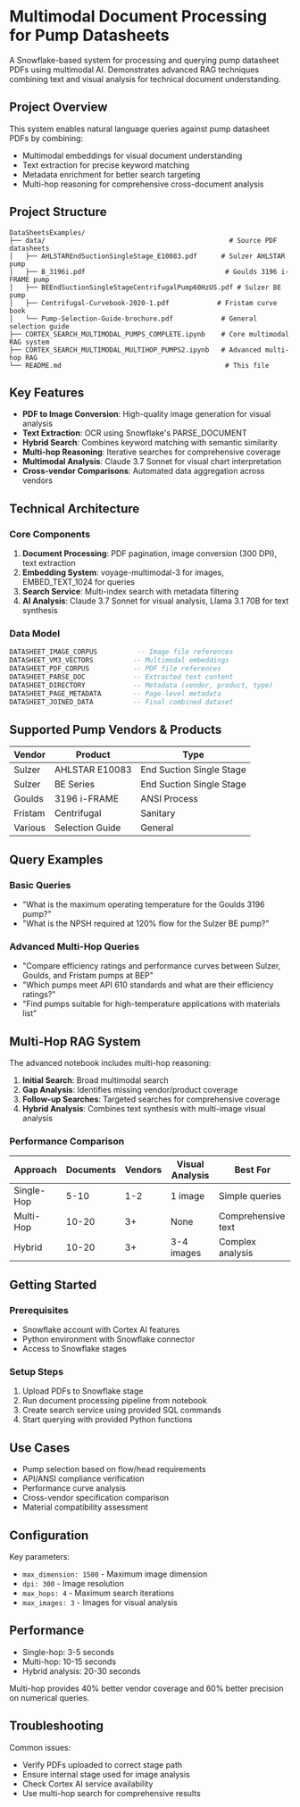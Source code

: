 # Multimodal Document Processing for Pump Datasheets

A Snowflake-based system for processing and querying pump datasheet PDFs using multimodal AI. Demonstrates advanced RAG techniques combining text and visual analysis for technical document understanding.

## Project Overview

This system enables natural language queries against pump datasheet PDFs by combining:
- Multimodal embeddings for visual document understanding
- Text extraction for precise keyword matching
- Metadata enrichment for better search targeting
- Multi-hop reasoning for comprehensive cross-document analysis

## Project Structure

```
DataSheetsExamples/
├── data/                                              # Source PDF datasheets
│   ├── AHLSTAREndSuctionSingleStage_E10083.pdf      # Sulzer AHLSTAR pump
│   ├── B_3196i.pdf                                   # Goulds 3196 i-FRAME pump
│   ├── BEEndSuctionSingleStageCentrifugalPump60HzUS.pdf # Sulzer BE pump
│   ├── Centrifugal-Curvebook-2020-1.pdf            # Fristam curve book
│   └── Pump-Selection-Guide-brochure.pdf            # General selection guide
├── CORTEX_SEARCH_MULTIMODAL_PUMPS_COMPLETE.ipynb    # Core multimodal RAG system
├── CORTEX_SEARCH_MULTIMODAL_MULTIHOP_PUMPS2.ipynb   # Advanced multi-hop RAG
└── README.md                                         # This file
```

## Key Features

- **PDF to Image Conversion**: High-quality image generation for visual analysis
- **Text Extraction**: OCR using Snowflake's PARSE_DOCUMENT
- **Hybrid Search**: Combines keyword matching with semantic similarity
- **Multi-hop Reasoning**: Iterative searches for comprehensive coverage
- **Multimodal Analysis**: Claude 3.7 Sonnet for visual chart interpretation
- **Cross-vendor Comparisons**: Automated data aggregation across vendors

## Technical Architecture

### Core Components

1. **Document Processing**: PDF pagination, image conversion (300 DPI), text extraction
2. **Embedding System**: voyage-multimodal-3 for images, EMBED_TEXT_1024 for queries
3. **Search Service**: Multi-index search with metadata filtering
4. **AI Analysis**: Claude 3.7 Sonnet for visual analysis, Llama 3.1 70B for text synthesis

### Data Model

```sql
DATASHEET_IMAGE_CORPUS          -- Image file references
DATASHEET_VM3_VECTORS          -- Multimodal embeddings
DATASHEET_PDF_CORPUS           -- PDF file references  
DATASHEET_PARSE_DOC            -- Extracted text content
DATASHEET_DIRECTORY            -- Metadata (vendor, product, type)
DATASHEET_PAGE_METADATA        -- Page-level metadata
DATASHEET_JOINED_DATA          -- Final combined dataset
```

## Supported Pump Vendors & Products

| Vendor | Product | Type |
|--------|---------|------|
| Sulzer | AHLSTAR E10083 | End Suction Single Stage |
| Sulzer | BE Series | End Suction Single Stage |
| Goulds | 3196 i-FRAME | ANSI Process |
| Fristam | Centrifugal | Sanitary |
| Various | Selection Guide | General |

## Query Examples

### Basic Queries
- "What is the maximum operating temperature for the Goulds 3196 pump?"
- "What is the NPSH required at 120% flow for the Sulzer BE pump?"

### Advanced Multi-Hop Queries
- "Compare efficiency ratings and performance curves between Sulzer, Goulds, and Fristam pumps at BEP"
- "Which pumps meet API 610 standards and what are their efficiency ratings?"
- "Find pumps suitable for high-temperature applications with materials list"

## Multi-Hop RAG System

The advanced notebook includes multi-hop reasoning:

1. **Initial Search**: Broad multimodal search
2. **Gap Analysis**: Identifies missing vendor/product coverage
3. **Follow-up Searches**: Targeted searches for comprehensive coverage
4. **Hybrid Analysis**: Combines text synthesis with multi-image visual analysis

### Performance Comparison
| Approach | Documents | Vendors | Visual Analysis | Best For |
|----------|-----------|---------|-----------------|----------|
| Single-Hop | 5-10 | 1-2 | 1 image | Simple queries |
| Multi-Hop | 10-20 | 3+ | None | Comprehensive text |
| Hybrid | 10-20 | 3+ | 3-4 images | Complex analysis |

## Getting Started

### Prerequisites
- Snowflake account with Cortex AI features
- Python environment with Snowflake connector
- Access to Snowflake stages

### Setup Steps

1. Upload PDFs to Snowflake stage
2. Run document processing pipeline from notebook
3. Create search service using provided SQL commands
4. Start querying with provided Python functions

## Use Cases

- Pump selection based on flow/head requirements
- API/ANSI compliance verification
- Performance curve analysis
- Cross-vendor specification comparison
- Material compatibility assessment

## Configuration

Key parameters:
- `max_dimension: 1500` - Maximum image dimension
- `dpi: 300` - Image resolution
- `max_hops: 4` - Maximum search iterations
- `max_images: 3` - Images for visual analysis

## Performance

- Single-hop: 3-5 seconds
- Multi-hop: 10-15 seconds
- Hybrid analysis: 20-30 seconds

Multi-hop provides 40% better vendor coverage and 60% better precision on numerical queries.

## Troubleshooting

Common issues:
- Verify PDFs uploaded to correct stage path
- Ensure internal stage used for image analysis
- Check Cortex AI service availability
- Use multi-hop search for comprehensive results
